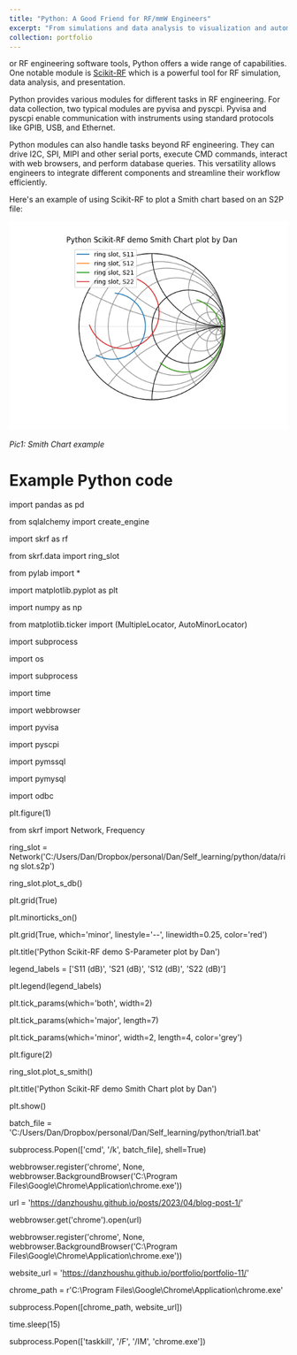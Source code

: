 ```yaml
---
title: "Python: A Good Friend for RF/mmW Engineers"
excerpt: "From simulations and data analysis to visualization and automation, Python offers a wide range of capabilities that make it an excellent companion for RF/mmW engineers <br/><img src='/images/Figure_skrf.png'>"
collection: portfolio
---
```


or RF engineering software tools, Python offers a wide range of capabilities. One notable module is [Scikit-RF](https://scikit-rf.org/) which is a powerful tool for RF simulation, data analysis, and presentation.

Python provides various modules for different tasks in RF engineering. For data collection, two typical modules are pyvisa and pyscpi. Pyvisa and pyscpi enable communication with instruments using standard protocols like GPIB, USB, and Ethernet. 

Python modules can also handle tasks beyond RF engineering. They can drive I2C, SPI, MIPI and other serial ports, execute CMD commands, interact with web browsers, and perform database queries. This versatility allows engineers to integrate different components and streamline their workflow efficiently.

Here's an example of using Scikit-RF to plot a Smith chart based on an S2P file:

<a href="/images/Figure_skrf_smith.png">
    <img 
        src="/images/Figure_skrf_smith.png" 
    >
</a>

*Pic1: Smith Chart example*

# Example Python code

import pandas as pd

from sqlalchemy import create_engine

import skrf as rf

from skrf.data import ring_slot

from pylab import *

import matplotlib.pyplot as plt

import numpy as np

from matplotlib.ticker import (MultipleLocator, AutoMinorLocator)

import subprocess

import os

import subprocess

import time

import webbrowser

import pyvisa

import pyscpi

import pymssql

import pymysql

import odbc

plt.figure(1)

from skrf import Network, Frequency

ring_slot = Network('C:/Users/Dan/Dropbox/personal/Dan/Self_learning/python/data/ring slot.s2p')

ring_slot.plot_s_db()

plt.grid(True)

plt.minorticks_on()

plt.grid(True, which='minor', linestyle='--', linewidth=0.25, color='red')


plt.title('Python Scikit-RF demo S-Parameter plot by Dan')

legend_labels = ['S11 (dB)', 'S21 (dB)', 'S12 (dB)', 'S22 (dB)']

plt.legend(legend_labels)


plt.tick_params(which='both', width=2)

plt.tick_params(which='major', length=7)

plt.tick_params(which='minor', width=2, length=4, color='grey')


plt.figure(2)

ring_slot.plot_s_smith()

plt.title('Python Scikit-RF demo Smith Chart plot by Dan')

plt.show()

batch_file = 'C:/Users/Dan/Dropbox/personal/Dan/Self_learning/python/trial1.bat'

subprocess.Popen(['cmd', '/k', batch_file], shell=True)

webbrowser.register('chrome', None, webbrowser.BackgroundBrowser('C:\Program Files\Google\Chrome\Application\chrome.exe'))

url = 'https://danzhoushu.github.io/posts/2023/04/blog-post-1/'

webbrowser.get('chrome').open(url)

webbrowser.register('chrome', None, webbrowser.BackgroundBrowser('C:\Program Files\Google\Chrome\Application\chrome.exe'))

website_url = 'https://danzhoushu.github.io/portfolio/portfolio-11/'

chrome_path = r'C:\\Program Files\\Google\\Chrome\\Application\\chrome.exe'

subprocess.Popen([chrome_path, website_url])

time.sleep(15)

subprocess.Popen(['taskkill', '/F', '/IM', 'chrome.exe'])